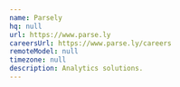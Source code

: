 ```yaml
---
name: Parsely
hq: null
url: https://www.parse.ly
careersUrl: https://www.parse.ly/careers
remoteModel: null
timezone: null
description: Analytics solutions.
---
```

